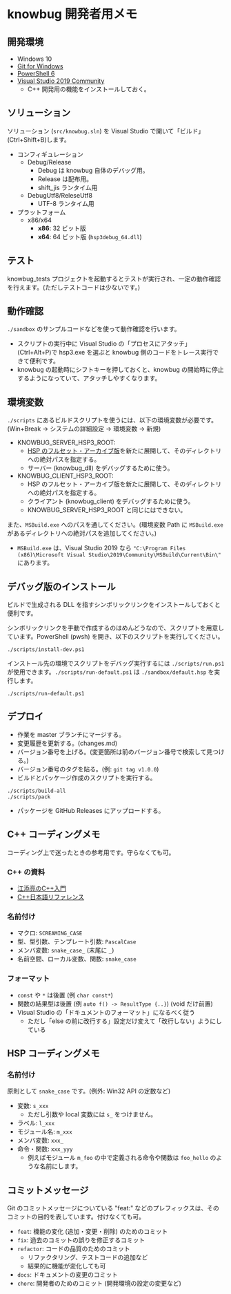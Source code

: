 # knowbug 開発者用メモ

## 開発環境

- Windows 10
- [Git for Windows](https://gitforwindows.org/)
- [PowerShell 6](https://github.com/PowerShell/PowerShell/releases/latest)
- [Visual Studio 2019 Community](https://visualstudio.microsoft.com/vs)
    - C++ 開発用の機能をインストールしておく。

## ソリューション

ソリューション (`src/knowbug.sln`) を Visual Studio で開いて「ビルド」(Ctrl+Shift+B)します。

- コンフィギュレーション
    - Debug/Release
        - Debug は knowbug 自体のデバッグ用。
        - Release は配布用。
        - shift_jis ランタイム用
    - DebugUtf8/ReleseUtf8
        - UTF-8 ランタイム用
- プラットフォーム
    - x86/x64
        - **x86**: 32 ビット版
        - **x64**: 64 ビット版 (`hsp3debug_64.dll`)

## テスト

knowbug_tests プロジェクトを起動するとテストが実行され、一定の動作確認を行えます。(ただしテストコードは少ないです。)

## 動作確認

`./sandbox` のサンプルコードなどを使って動作確認を行います。

- スクリプトの実行中に Visual Studio の「プロセスにアタッチ」(Ctrl+Alt+P)で hsp3.exe を選ぶと knowbug 側のコードをトレース実行できて便利です。
- knowbug の起動時にシフトキーを押しておくと、knowbug の開始時に停止するようになっていて、アタッチしやすくなります。

## 環境変数

`./scripts` にあるビルドスクリプトを使うには、以下の環境変数が必要です。(Win+Break → システムの詳細設定 → 環境変数 → 新規)

- KNOWBUG_SERVER_HSP3_ROOT:
    - [HSP のフルセット・アーカイブ版](http://hsp.tv/make/downlist.html)を新たに展開して、そのディレクトリへの絶対パスを指定する。
    - サーバー (knowbug_dll) をデバッグするために使う。
- KNOWBUG_CLIENT_HSP3_ROOT:
    - HSP のフルセット・アーカイブ版を新たに展開して、そのディレクトリへの絶対パスを指定する。
    - クライアント (knowbug_client) をデバッグするために使う。
    - KNOWBUG_SERVER_HSP3_ROOT と同じにはできない。

また、`MSBuild.exe` へのパスを通してください。(環境変数 Path に `MSBuild.exe` があるディレクトリへの絶対パスを追加してください。)

- `MSBuild.exe` は、Visual Studio 2019 なら `"C:\Program Files (x86)\Microsoft Visual Studio\2019\Community\MSBuild\Current\Bin\"` にあります。

## デバッグ版のインストール

ビルドで生成される DLL を指すシンボリックリンクをインストールしておくと便利です。

シンボリックリンクを手動で作成するのはめんどうなので、スクリプトを用意しています。PowerShell (pwsh) を開き、以下のスクリプトを実行してください。

```pwsh
./scripts/install-dev.ps1
```

インストール先の環境でスクリプトをデバッグ実行するには `./scripts/run.ps1` が使用できます。`./scripts/run-default.ps1` は `./sandbox/default.hsp` を実行します。


```pwsh
./scripts/run-default.ps1
```

## デプロイ

- 作業を master ブランチにマージする。
- 変更履歴を更新する。(changes.md)
- バージョン番号を上げる。(変更箇所は前のバージョン番号で検索して見つける。)
- バージョン番号のタグを貼る。(例: `git tag v1.0.0`)
- ビルドとパッケージ作成のスクリプトを実行する。

```pwsh
./scripts/build-all
./scripts/pack
```

- パッケージを GitHub Releases にアップロードする。

## C++ コーディングメモ

コーディング上で迷ったときの参考用です。守らなくても可。

### C++ の資料

- [江添亮のC++入門](https://ezoeryou.github.io/cpp-intro/)
- [C++日本語リファレンス](https://cpprefjp.github.io/)

### 名前付け

- マクロ: `SCREAMING_CASE`
- 型、型引数、テンプレート引数: `PascalCase`
- メンバ変数: `snake_case_` (末尾に `_`)
- 名前空間、ローカル変数、関数: `snake_case`

### フォーマット

- `const` や `*` は後置 (例 `char const*`)
- 関数の結果型は後置 (例 `auto f() -> ResultType {..}`) (void だけ前置)
- Visual Studio の「ドキュメントのフォーマット」になるべく従う
    - ただし「else の前に改行する」設定だけ変えて「改行しない」ようにしている

## HSP コーディングメモ

### 名前付け

原則として `snake_case` です。(例外: Win32 API の定数など)

- 変数: `s_xxx`
    - ただし引数や local 変数には `s_` をつけません。
- ラベル: `l_xxx`
- モジュール名: `m_xxx`
- メンバ変数: `xxx_`
- 命令・関数: `xxx_yyy`
    - 例えばモジュール `m_foo` の中で定義される命令や関数は `foo_hello` のような名前にします。

## コミットメッセージ

Git のコミットメッセージについている "feat:" などのプレフィックスは、そのコミットの目的を表しています。付けなくても可。

- `feat`: 機能の変化 (追加・変更・削除) のためのコミット
- `fix`: 過去のコミットの誤りを修正するコミット
- `refactor`: コードの品質のためのコミット
    - リファクタリング、テストコードの追加など
    - 結果的に機能が変化しても可
- `docs`: ドキュメントの変更のコミット
- `chore`: 開発者のためのコミット (開発環境の設定の変更など)
